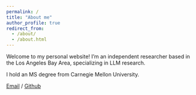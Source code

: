 ```yaml
---
permalink: /
title: "About me"
author_profile: true
redirect_from: 
  - /about/
  - /about.html
---
```


Welcome to my personal website! I’m an independent researcher based in the Los Angeles Bay Area, specializing in LLM research. 

I hold an MS degree from Carnegie Mellon University.

[Email](mailto:aergneh541@gmail.com) / [Github](https://github.com/Aergneh)
